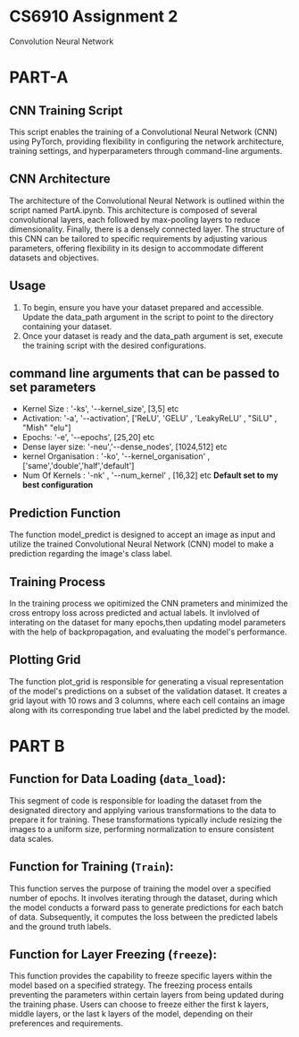 # CS6910 Assignment 2

Convolution Neural Network

# PART-A 

## CNN Training Script

This script enables the training of a Convolutional Neural Network (CNN) using PyTorch, providing flexibility in configuring the network architecture, training settings, and hyperparameters through command-line arguments. 


## CNN Architecture

The architecture of the Convolutional Neural Network  is outlined within the script named PartA.ipynb. This architecture is composed of several convolutional layers, each followed by max-pooling layers to reduce dimensionality. Finally, there is a densely connected layer. The structure of this CNN can be tailored to 
specific requirements by adjusting various parameters, offering flexibility in its design to accommodate different datasets and objectives.

## Usage

1. To begin, ensure you have your dataset prepared and accessible. Update the data_path argument in the script to point to the directory containing your dataset.
2. Once your dataset is ready and the data_path argument is set, execute the training script with the desired configurations. 

## command line arguments that can be passed to set parameters
-   Kernel Size : '-ks', '--kernel_size', [3,5] etc
-   Activation: '-a', '--activation', ['ReLU', 'GELU' , 'LeakyReLU' , "SiLU" , "Mish" "elu"]
-   Epochs: '-e', '--epochs', [25,20] etc
-   Dense layer size: '-neu','--dense_nodes', [1024,512] etc
-   kernel Organisation : '-ko', '--kernel_organisation' ,  ['same','double','half','default']
-   Num Of Kernels : '-nk' , '--num_kernel' , [16,32] etc
**Default set to my best configuration**

## Prediction Function

The function model_predict is designed to accept an image as input and utilize the trained Convolutional Neural Network (CNN) model to make a prediction regarding the image's class label. 

## Training Process
In the training process we opitimized the CNN prameters and minimized the cross entropy loss across predicted and actual labels. It invlolved of interating on the 
dataset for many epochs,then updating model parameters with the help of backpropagation, and evaluating the model's performance.

## Plotting Grid

The function plot_grid is responsible for generating a visual representation of the model's predictions on a subset of the validation dataset. It creates a grid layout with 10 rows and 3 columns, where each cell contains an image along with its corresponding true label and the label predicted by the model. 

# PART B

## Function for  Data Loading (`data_load`):

This segment of code is responsible for loading the dataset from the designated directory and applying various transformations to the data to prepare it for training. These transformations typically include resizing the images to a uniform size, performing normalization to ensure consistent data scales.

## Function for Training (`Train`):

This function serves the purpose of training the model over a specified number of epochs. It involves iterating through the dataset, during which the model conducts a forward pass to generate predictions for each batch of data. Subsequently, it computes the loss between the predicted labels and the ground truth labels. 



## Function for Layer Freezing  (`freeze`):

This function provides the capability to freeze specific layers within the model based on a specified strategy. The freezing process entails preventing the parameters within certain layers from being updated during the training phase. Users can choose to freeze either the first k layers, middle layers, or the last k layers of the model, depending on their preferences and requirements. 



